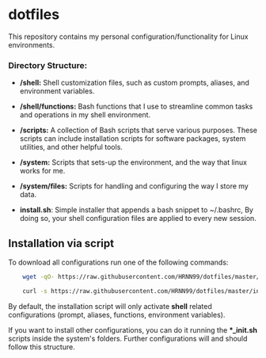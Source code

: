 # dotfiles

This repository contains my personal configuration/functionality for Linux environments.

### Directory Structure:

* **/shell:** Shell customization files, such as custom prompts, aliases, and environment variables.

* **/shell/functions:** Bash functions that I use to streamline common tasks and operations in my shell environment.

* **/scripts:** A collection of Bash scripts that serve various purposes. These scripts can include installation scripts for software packages, system utilities, and other helpful tools.

* **/system:** Scripts that sets-up the environment, and the way that linux works for me.

* **/system/files:** Scripts for handling and configuring the way I store my data.

* **install.sh**: Simple installer that appends a bash snippet to ~/.bashrc, By doing so, your shell configuration files are applied to every new session.

## Installation via script

To download all configurations run one of the following commands:
```bash
    wget -qO- https://raw.githubusercontent.com/HRNN99/dotfiles/master/install.sh | bash
```
```bash
    curl -s https://raw.githubusercontent.com/HRNN99/dotfiles/master/install.sh | bash
```

By default, the installation script will only activate **shell** related configurations (prompt, aliases, functions, environment variables).

If you want to install other configurations, you can do it running the **\*_init.sh** scripts inside
the system's folders. Further configurations will and should follow this structure.